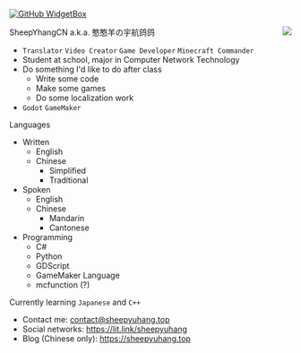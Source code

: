 [![GitHub WidgetBox](https://github-widgetbox.vercel.app/api/profile?username=SheepYhangCN&data=followers,repositories,stars,commits)](https://github.com/Jurredr/github-widgetbox)

<img align="right" src="https://github-readme-stats.vercel.app/api?username=SheepYhangCN&show_icons=true&show=reviews,discussions_started,discussions_answered,prs_merged,prs_merged_percentage">

SheepYhangCN a.k.a. 憨憨羊の宇航鸽鸽
* `Translator` `Video Creator` `Game Developer` `Minecraft Commander`
* Student at school, major in Computer Network Technology
* Do something I'd like to do after class
  * Write some code
  * Make some games
  * Do some localization work
* `Godot` `GameMaker`

Languages
* Written
  * English
  * Chinese
    * Simplified
    * Traditional
* Spoken
  * English
  * Chinese
    * Mandarin
    * Cantonese
* Programming
  * C#
  * Python
  * GDScript
  * GameMaker Language
  * mcfunction (?)

Currently learning `Japanese` and `C++`

* Contact me: contact@sheepyuhang.top
* Social networks: https://lit.link/sheepyuhang
* Blog (Chinese only): https://sheepyuhang.top
